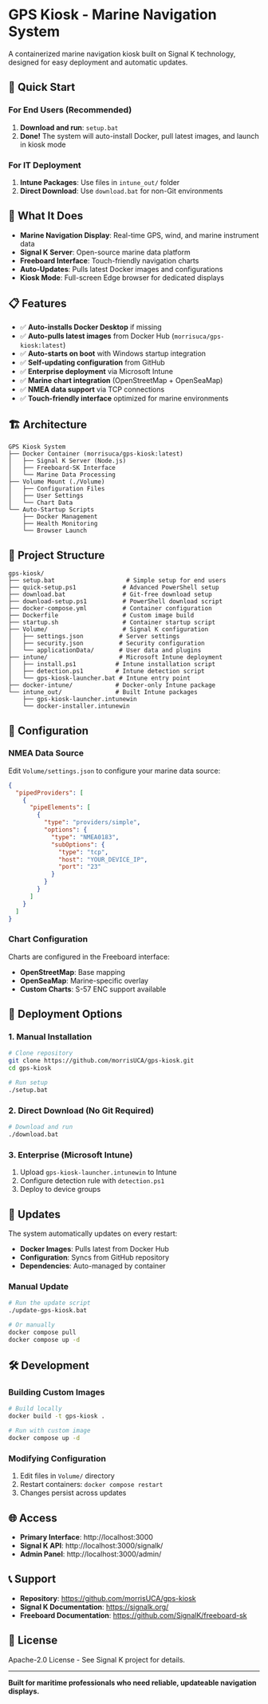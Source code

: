 # GPS Kiosk - Marine Navigation System

A containerized marine navigation kiosk built on Signal K technology, designed for easy deployment and automatic updates.

## 🚀 Quick Start

### For End Users (Recommended)
1. **Download and run**: `setup.bat`
2. **Done!** The system will auto-install Docker, pull latest images, and launch in kiosk mode

### For IT Deployment
1. **Intune Packages**: Use files in `intune_out/` folder
2. **Direct Download**: Use `download.bat` for non-Git environments

## 🎯 What It Does

- **Marine Navigation Display**: Real-time GPS, wind, and marine instrument data
- **Signal K Server**: Open-source marine data platform
- **Freeboard Interface**: Touch-friendly navigation charts
- **Auto-Updates**: Pulls latest Docker images and configurations
- **Kiosk Mode**: Full-screen Edge browser for dedicated displays

## 📋 Features

- ✅ **Auto-installs Docker Desktop** if missing
- ✅ **Auto-pulls latest images** from Docker Hub (`morrisuca/gps-kiosk:latest`)
- ✅ **Auto-starts on boot** with Windows startup integration
- ✅ **Self-updating configuration** from GitHub
- ✅ **Enterprise deployment** via Microsoft Intune
- ✅ **Marine chart integration** (OpenStreetMap + OpenSeaMap)
- ✅ **NMEA data support** via TCP connections
- ✅ **Touch-friendly interface** optimized for marine environments

## 🏗️ Architecture

```
GPS Kiosk System
├── Docker Container (morrisuca/gps-kiosk:latest)
│   ├── Signal K Server (Node.js)
│   ├── Freeboard-SK Interface
│   └── Marine Data Processing
├── Volume Mount (./Volume)
│   ├── Configuration Files
│   ├── User Settings
│   └── Chart Data
└── Auto-Startup Scripts
    ├── Docker Management
    ├── Health Monitoring
    └── Browser Launch
```

## 📁 Project Structure

```
gps-kiosk/
├── setup.bat                    # Simple setup for end users
├── quick-setup.ps1             # Advanced PowerShell setup
├── download.bat                # Git-free download setup
├── download-setup.ps1          # PowerShell download script
├── docker-compose.yml          # Container configuration
├── Dockerfile                  # Custom image build
├── startup.sh                  # Container startup script
├── Volume/                     # Signal K configuration
│   ├── settings.json          # Server settings
│   ├── security.json          # Security configuration
│   └── applicationData/       # User data and plugins
├── intune/                    # Microsoft Intune deployment
│   ├── install.ps1           # Intune installation script
│   ├── detection.ps1         # Intune detection script
│   └── gps-kiosk-launcher.bat # Intune entry point
├── docker-intune/            # Docker-only Intune package
└── intune_out/               # Built Intune packages
    ├── gps-kiosk-launcher.intunewin
    └── docker-installer.intunewin
```

## 🔧 Configuration

### NMEA Data Source
Edit `Volume/settings.json` to configure your marine data source:
```json
{
  "pipedProviders": [
    {
      "pipeElements": [
        {
          "type": "providers/simple",
          "options": {
            "type": "NMEA0183",
            "subOptions": {
              "type": "tcp",
              "host": "YOUR_DEVICE_IP",
              "port": "23"
            }
          }
        }
      ]
    }
  ]
}
```

### Chart Configuration
Charts are configured in the Freeboard interface:
- **OpenStreetMap**: Base mapping
- **OpenSeaMap**: Marine-specific overlay
- **Custom Charts**: S-57 ENC support available

## 🚀 Deployment Options

### 1. Manual Installation
```bash
# Clone repository
git clone https://github.com/morrisUCA/gps-kiosk.git
cd gps-kiosk

# Run setup
./setup.bat
```

### 2. Direct Download (No Git Required)
```bash
# Download and run
./download.bat
```

### 3. Enterprise (Microsoft Intune)
1. Upload `gps-kiosk-launcher.intunewin` to Intune
2. Configure detection rule with `detection.ps1`
3. Deploy to device groups

## 🔄 Updates

The system automatically updates on every restart:
- **Docker Images**: Pulls latest from Docker Hub
- **Configuration**: Syncs from GitHub repository
- **Dependencies**: Auto-managed by container

### Manual Update
```bash
# Run the update script
./update-gps-kiosk.bat

# Or manually
docker compose pull
docker compose up -d
```

## 🛠️ Development

### Building Custom Images
```bash
# Build locally
docker build -t gps-kiosk .

# Run with custom image
docker compose up -d
```

### Modifying Configuration
1. Edit files in `Volume/` directory
2. Restart containers: `docker compose restart`
3. Changes persist across updates

## 🌐 Access

- **Primary Interface**: http://localhost:3000
- **Signal K API**: http://localhost:3000/signalk/
- **Admin Panel**: http://localhost:3000/admin/

## 📞 Support

- **Repository**: https://github.com/morrisUCA/gps-kiosk
- **Signal K Documentation**: https://signalk.org/
- **Freeboard Documentation**: https://github.com/SignalK/freeboard-sk

## 📄 License

Apache-2.0 License - See Signal K project for details.

---

**Built for maritime professionals who need reliable, updateable navigation displays.**